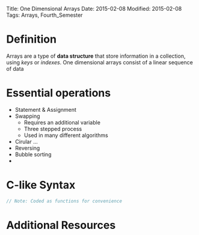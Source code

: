 Title: One Dimensional Arrays
Date: 2015-02-08 
Modified: 2015-02-08
Tags: Arrays, Fourth_Semester

# Definition
Arrays are a type of __data structure__ that store information in a collection, using _keys_ or _indexes_. One dimensional arrays consist of a linear sequence of data

# Essential operations
* Statement & Assignment
* Swapping
    * Requires an additional variable
    * Three stepped process
    * Used in many different algorithms
* Cirular ... 
* Reversing
* Bubble sorting
* 

# C-like Syntax

~~~~c
// Note: Coded as functions for convenience
~~~~

# Additional Resources

